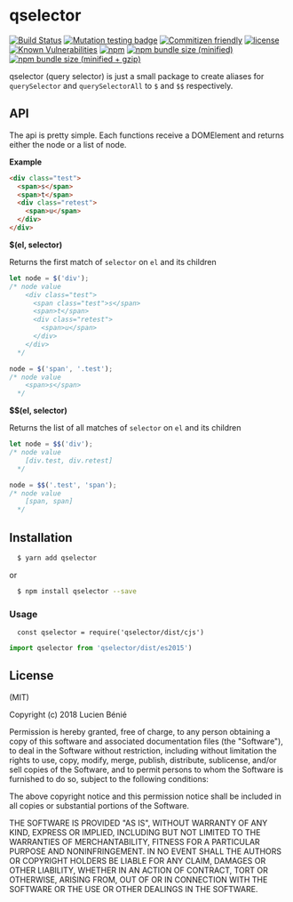 # qselector

[![Build Status](https://travis-ci.org/lbenie/qselector.svg?branch=master)](https://travis-ci.org/lbenie/qselector)
[![Mutation testing badge](https://badge.stryker-mutator.io/github.com/lbenie/qselector/master)](https://stryker-mutator.github.io)
[![Commitizen friendly](https://img.shields.io/badge/commitizen-friendly-brightgreen.svg)](http://commitizen.github.io/cz-cli/)
[![license](https://img.shields.io/github/license/lbenie/qselector.svg)](https://github.com/lbenie/qselector)
[![Known Vulnerabilities](https://snyk.io/test/github/lbenie/qselector/badge.svg?targetFile=package.json)](https://snyk.io/test/github/lbenie/qselector?targetFile=package.json)
[![npm](https://img.shields.io/npm/v/qselector.svg)](https://github.com/lbenie/qselector)
[![npm bundle size (minified)](https://img.shields.io/bundlephobia/min/qselector.svg)](https://github.com/lbenie/qselector)
[![npm bundle size (minified + gzip)](https://img.shields.io/bundlephobia/minzip/qselector.svg)](https://github.com/lbenie/qselector) 

qselector (query selector) is just a small package to create aliases for
`querySelector` and `querySelectorAll` to `$` and `$$` respectively.

## API

The api is pretty simple. Each functions receive a DOMElement and returns either
the node or a list of node.

**Example**

```html
<div class="test">
  <span>s</span>
  <span>t</span>
  <div class="retest">
    <span>u</span>
  </div>
</div>
```

**$(el, selector)**

Returns the first match of `selector` on `el` and its children

```js
let node = $('div');
/* node value
    <div class="test">
      <span class="test">s</span>
      <span>t</span>
      <div class="retest">
        <span>u</span>
      </div>
    </div>
  */

node = $('span', '.test');
/* node value
    <span>s</span>
  */
```

**$$(el, selector)**

Returns the list of all matches of `selector` on `el` and its children

```js
let node = $$('div');
/* node value
    [div.test, div.retest]
  */

node = $$('.test', 'span');
/* node value
    [span, span]
  */
```

## Installation

```bash
  $ yarn add qselector
```

or

```bash
  $ npm install qselector --save
```

### Usage

```node
  const qselector = require('qselector/dist/cjs')
```

```ts
import qselector from 'qselector/dist/es2015')
```

## License

(MIT)

Copyright (c) 2018 Lucien Bénié

Permission is hereby granted, free of charge, to any person obtaining a copy of
this software and associated documentation files (the "Software"), to deal in
the Software without restriction, including without limitation the rights to
use, copy, modify, merge, publish, distribute, sublicense, and/or sell copies of
the Software, and to permit persons to whom the Software is furnished to do so,
subject to the following conditions:

The above copyright notice and this permission notice shall be included in all
copies or substantial portions of the Software.

THE SOFTWARE IS PROVIDED "AS IS", WITHOUT WARRANTY OF ANY KIND, EXPRESS OR
IMPLIED, INCLUDING BUT NOT LIMITED TO THE WARRANTIES OF MERCHANTABILITY, FITNESS
FOR A PARTICULAR PURPOSE AND NONINFRINGEMENT. IN NO EVENT SHALL THE AUTHORS OR
COPYRIGHT HOLDERS BE LIABLE FOR ANY CLAIM, DAMAGES OR OTHER LIABILITY, WHETHER
IN AN ACTION OF CONTRACT, TORT OR OTHERWISE, ARISING FROM, OUT OF OR IN
CONNECTION WITH THE SOFTWARE OR THE USE OR OTHER DEALINGS IN THE SOFTWARE.
